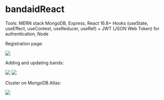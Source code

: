 # bandaidReact




Tools: MERN stack
 MongoDB, Express, React 16.8+ Hooks (useState, useEffect, useContext, useReducer, useRef) + JWT (JSON Web Token) for authentication, Node

Registration page:

![](assets/)

Adding and updating bands:

![](assets/)
![](assets/)

Cluster on MongoDB.Atlas:

![](assets/)

